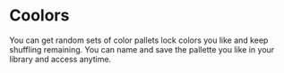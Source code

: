 # Coolors
 You can get random sets of color pallets lock colors you like and keep shuffling remaining. You can name and save the pallette you like in your library and access anytime.
